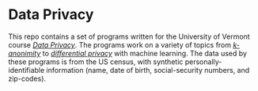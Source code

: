 # Data Privacy
This repo contains a set of programs written for the University of Vermont course [*Data Privacy*](https://github.com/jnear/cs295-data-privacy). The programs work on a variety of topics from [*k-anonimity*](https://en.wikipedia.org/wiki/K-anonymity) to [*differential privacy*](https://en.wikipedia.org/wiki/Differential_privacy) with machine learning. The data used by these programs is from the US census, with synthetic personally-identifiable information (name, date of birth, social-security numbers, and zip-codes).
